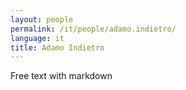 ```yaml
---
layout: people
permalink: /it/people/adamo.indietro/
language: it
title: Adamo Indietro
---
```


Free text with markdown
